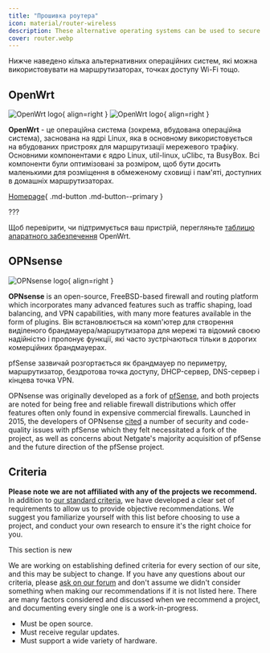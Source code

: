 ```yaml
---
title: "Прошивка роутера"
icon: material/router-wireless
description: These alternative operating systems can be used to secure your router or Wi-Fi access point.
cover: router.webp
---
```


Нижче наведено кілька альтернативних операційних систем, які можна використовувати на маршрутизаторах, точках доступу Wi-Fi тощо.

## OpenWrt

<div class="admonition recommendation" markdown>

![OpenWrt logo](assets/img/router/openwrt.svg#only-light){ align=right }
![OpenWrt logo](assets/img/router/openwrt-dark.svg#only-dark){ align=right }

**OpenWrt** - це операційна система (зокрема, вбудована операційна система), заснована на ядрі Linux, яка в основному використовується на вбудованих пристроях для маршрутизації мережевого трафіку. Основними компонентами є ядро Linux, util-linux, uClibc, та BusyBox. Всі компоненти були оптимізовані за розміром, щоб бути досить маленькими для розміщення в обмеженому сховищі і пам'яті, доступних в домашніх маршрутизаторах.

[Homepage](https://openwrt.org){ .md-button .md-button--primary }

???

</details>

</div>

Щоб перевірити, чи підтримується ваш пристрій, перегляньте [таблицю апаратного забезпечення](https://openwrt.org/toh/start) OpenWrt.

## OPNsense

<div class="admonition recommendation" markdown>

![OPNsense logo](assets/img/router/opnsense.svg){ align=right }

**OPNsense** is an open-source, FreeBSD-based firewall and routing platform which incorporates many advanced features such as traffic shaping, load balancing, and VPN capabilities, with many more features available in the form of plugins. Він встановлюється на комп'ютер для створення виділеного брандмауера/маршрутизатора для мережі та відомий своєю надійністю і пропонує функції, які часто зустрічаються тільки в дорогих комерційних брандмауерах.

pfSense зазвичай розгортається як брандмауер по периметру, маршрутизатор, бездротова точка доступу, DHCP-сервер, DNS-сервер і кінцева точка VPN.

</details>

</div>

OPNsense was originally developed as a fork of [pfSense](https://en.wikipedia.org/wiki/PfSense), and both projects are noted for being free and reliable firewall distributions which offer features often only found in expensive commercial firewalls. Launched in 2015, the developers of OPNsense [cited](https://docs.opnsense.org/history/thefork.html) a number of security and code-quality issues with pfSense which they felt necessitated a fork of the project, as well as concerns about Netgate's majority acquisition of pfSense and the future direction of the pfSense project.

## Criteria

**Please note we are not affiliated with any of the projects we recommend.** In addition to [our standard criteria](about/criteria.md), we have developed a clear set of requirements to allow us to provide objective recommendations. We suggest you familiarize yourself with this list before choosing to use a project, and conduct your own research to ensure it's the right choice for you.

<div class="admonition example" markdown>
<p class="admonition-title">This section is new</p>

We are working on establishing defined criteria for every section of our site, and this may be subject to change. If you have any questions about our criteria, please [ask on our forum](https://discuss.privacyguides.net/latest) and don't assume we didn't consider something when making our recommendations if it is not listed here. There are many factors considered and discussed when we recommend a project, and documenting every single one is a work-in-progress.

</div>

- Must be open source.
- Must receive regular updates.
- Must support a wide variety of hardware.
